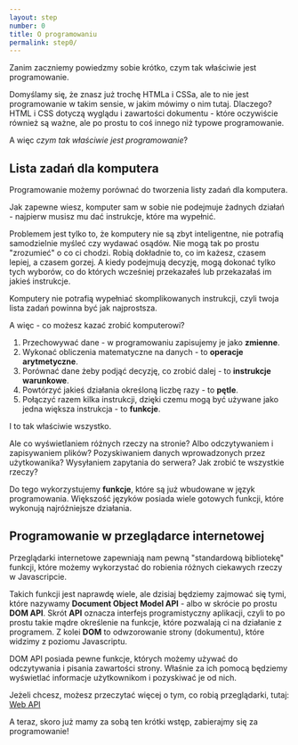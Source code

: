 ```yaml
---
layout: step
number: 0
title: O programowaniu
permalink: step0/
---
```


Zanim zaczniemy powiedzmy sobie krótko, czym tak właściwie jest programowanie.

Domyślamy się, że znasz już trochę HTMLa i CSSa, ale to nie jest programowanie w takim sensie, w jakim mówimy o nim tutaj. Dlaczego? HTML i CSS dotyczą wyglądu i zawartości dokumentu - które oczywiście również są ważne, ale po prostu to coś innego niż typowe programowanie.

A więc _czym tak właściwie jest programowanie_?

## Lista zadań dla komputera

Programowanie możemy porównać do tworzenia listy zadań dla komputera.

Jak zapewne wiesz, komputer sam w sobie nie podejmuje żadnych działań - najpierw musisz mu dać instrukcje, które ma wypełnić.

Problemem jest tylko to, że komputery nie są zbyt inteligentne, nie potrafią samodzielnie myśleć czy wydawać osądów. Nie mogą tak po prostu "zrozumieć" o co ci chodzi. Robią dokładnie to, co im każesz, czasem lepiej, a czasem gorzej. A kiedy podejmują decyzję, mogą dokonać tylko tych wyborów, co do których wcześniej przekazałeś lub przekazałaś im jakieś instrukcje.

Komputery nie potrafią wypełniać skomplikowanych instrukcji, czyli twoja lista zadań powinna być jak najprostsza.

A więc - co możesz kazać zrobić komputerowi?

1. Przechowywać dane - w programowaniu zapisujemy je jako **zmienne**.
2. Wykonać obliczenia matematyczne na danych - to **operacje arytmetyczne**.
3. Porównać dane żeby podjąć decyzję, co zrobić dalej - to **instrukcje warunkowe**.
4. Powtórzyć jakieś działania określoną liczbę razy - to **pętle**.
5. Połączyć razem kilka instrukcji, dzięki czemu mogą być używane jako jedna większa instrukcja - to **funkcje**.

I to tak właściwie wszystko.

Ale co wyświetlaniem różnych rzeczy na stronie? Albo odczytywaniem i zapisywaniem plików? Pozyskiwaniem danych wprowadzonych przez użytkowanika? Wysyłaniem zapytania do serwera? Jak zrobić te wszystkie rzeczy?

Do tego wykorzystujemy **funkcje**, które są już wbudowane w język programowania. Większość języków posiada wiele gotowych funkcji, które wykonują najróżniejsze działania.

## Programowanie w przeglądarce internetowej

Przeglądarki internetowe zapewniają nam pewną "standardową bibliotekę" funkcji, które możemy wykorzystać do robienia różnych ciekawych rzeczy w Javascripcie.

Takich funkcji jest naprawdę wiele, ale dzisiaj będziemy zajmować się tymi, które nazywamy **Document Object Model API** - albo w skrócie po prostu **DOM API**. Skrót **API** oznacza interfejs programistyczny aplikacji, czyli to po prostu takie mądre określenie na funkcje, które pozwalają ci na działanie z programem.
Z kolei **DOM** to odwzorowanie strony (dokumentu), które widzimy z poziomu Javascriptu.

DOM API posiada pewne funkcje, których możemy używać do odczytywania i pisania zawartości strony. Właśnie za ich pomocą będziemy wyświetlać informacje użytkownikom i pozyskiwać je od nich.

Jeżeli chcesz, możesz przeczytać więcej o tym, co robią przeglądarki, tutaj: [Web API](https://developer.mozilla.org/en-US/docs/Web/Reference/API)

A teraz, skoro już mamy za sobą ten krótki wstęp, zabierajmy się za programowanie!
